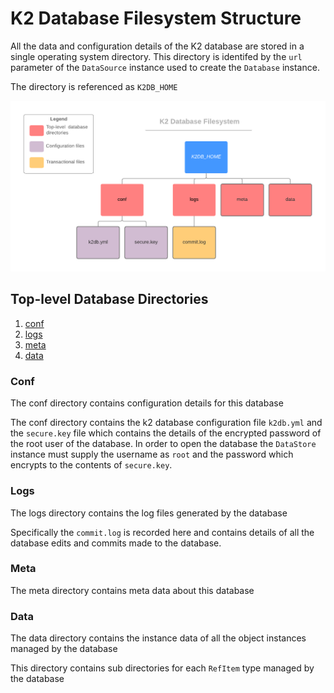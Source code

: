 # K2 Database Filesystem Structure

All the data and configuration details of the K2 database are stored in a single operating system directory. This directory is identifed by the `url` parameter of the `DataSource` instance used to create the `Database` instance.

The directory is referenced as `K2DB_HOME`

![](k2db-filesystem.png)

## Top-level Database Directories

1. [conf](#conf)
1. [logs](#logs)
1. [meta](#meta)
1. [data](#data)

### Conf
The conf directory contains configuration details for this database

The conf directory contains the k2 database configuration file `k2db.yml` and the `secure.key`
file which contains the details of the encrypted password of the root user of the database.
In order to open the database the `DataStore` instance must supply the username as `root` and the password which encrypts to the contents of `secure.key`.

### Logs
The logs directory contains the log files generated by the database

Specifically the `commit.log` is recorded here and contains details of all the database edits
and commits made to the database.

### Meta
The meta directory contains meta data about this database

### Data
The data directory contains the instance data of all the object instances managed by the database

This directory contains sub directories for each `RefItem` type managed by the database
